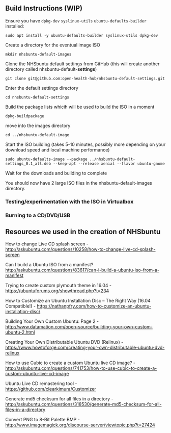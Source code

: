 ## Build Instructions (WIP)

Ensure you have `dpkg-dev` `syslinux-utils` `ubuntu-defaults-builder` installed:

`sudo apt install -y ubuntu-defaults-builder syslinux-utils dpkg-dev`

Create a directory for the eventual image ISO

`mkdir nhsbuntu-default-images`

Clone the NHSbuntu default settings from GitHub (this will create another directory called nhsbuntu-default-**settings**)

`git clone git@github.com:open-health-hub/nhsbuntu-default-settings.git`

Enter the default settings directory

`cd nhsbuntu-default-settings`

Build the package lists whicih will be used to build the ISO in a moment

`dpkg-buildpackage`

move into the images directory

`cd ../nhsbuntu-default-image`

Start the ISO building (takes 5-10 minutes, possibly more depending on your download speed and local machine performance)

`sudo ubuntu-defaults-image --package ../nhsbuntu-default-settings_0.1_all.deb --keep-apt --release xenial --flavor ubuntu-gnome`

Wait for the downloads and building to complete

You should now have 2 large ISO files in the nhsbuntu-default-images directory.


### Testing/experimentation with the ISO in Virtualbox

### Burning to a CD/DVD/USB


## Resources we used in the creation of NHSbuntu

How to change Live CD splash screen - http://askubuntu.com/questions/10258/how-to-change-live-cd-splash-screen

Can I build a Ubuntu ISO from a manifest? http://askubuntu.com/questions/83617/can-i-build-a-ubuntu-iso-from-a-manifest

Trying to create custom plymouth theme in 16.04 - https://ubuntuforums.org/showthread.php?t=234

How to Customize an Ubuntu Installation Disc – The Right Way (16.04 Compatible!) - https://nathanpfry.com/how-to-customize-an-ubuntu-installation-disc/

Building Your Own Custom Ubuntu: Page 2 - http://www.datamation.com/open-source/building-your-own-custom-ubuntu-2.html

Creating Your Own Distributable Ubuntu DVD (Relinux) - https://www.howtoforge.com/creating-your-own-distributable-ubuntu-dvd-relinux

How to use Cubic to create a custom Ubuntu live CD image? - http://askubuntu.com/questions/741753/how-to-use-cubic-to-create-a-custom-ubuntu-live-cd-image

Ubuntu Live CD remastering tool - https://github.com/clearkimura/Customizer

Generate md5 checksum for all files in a directory - http://askubuntu.com/questions/318530/generate-md5-checksum-for-all-files-in-a-directory

Convert PNG to 8-Bit Palette BMP - http://www.imagemagick.org/discourse-server/viewtopic.php?t=27424
